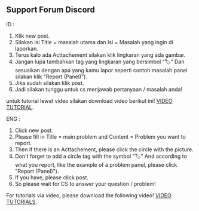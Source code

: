 ## Support Forum Discord

ID :<br>
1. Klik new post.
2. Silakan isi Title = masalah utama dan Isi = Masalah yang ingin di laporkan.
3. Terus kalo ada Acttachement silakan klik lingkaran yang ada gambar.
4. Jangan lupa tambahkan tag yang lingkaran yang bersimbol "🏷" Dan sesuaikan dengan apa yang kamu lapor seperti contoh masalah panel silakan klik "Report (Panel)").
5. Jika sudah silakan klik post.
6. Jadi silakan tunggu untuk cs menjawab pertanyaan / masalah anda!

untuk tutorial lewat video silakan download video berikut ini! [VIDEO TUTORIAL](https://media.discordapp.net/attachments/1114807981951942656/1114867685277315122/lv_0_20230604174428.mp4).

ENG : <br>
1. Click new post.
2. Please fill in Title = main problem and Content = Problem you want to report.
3. Then if there is an Acttachement, please click the circle with the picture.
4. Don't forget to add a circle tag with the symbol "🏷" And according to what you report, like the example of a problem panel, please click "Report (Panel)").
5. If you have, please click post.
6. So please wait for CS to answer your question / problem!

For tutorials via video, please download the following video! [VIDEO TUTORIALS](https://media.discordapp.net/attachments/1114807981951942656/1114867685277315122/lv_0_20230604174428.mp4).

